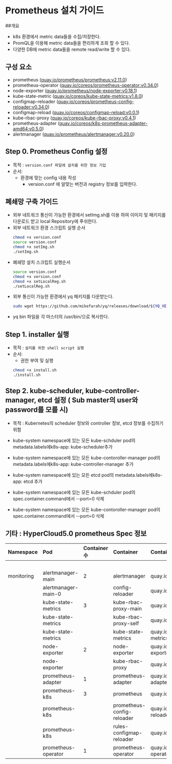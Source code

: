 
# Prometheus 설치 가이드
##개요
* k8s 환경에서 metric data들을 수집/저장한다.
* PromQL을 이용해 metric data들을 편리하게 조회 할 수 있다.
* 다양한 DB에 metric data들을 remote read/write 할 수 있다.
## 구성 요소
* prometheus ([quay.io/prometheus/prometheus:v2.11.0](https://quay.io/repository/prometheus/prometheus?tag=latest&tab=tags))
* prometheus-operator ([quay.io/coreos/prometheus-operator:v0.34.0](https://quay.io/repository/coreos/prometheus-operator?tag=latest&tab=tags))
* node-exporter ([quay.io/prometheus/node-exporter:v0.18.1](https://quay.io/repository/prometheus/node-exporter?tag=latest&tab=tags))
* kube-state-metric ([quay.io/coreos/kube-state-metrics:v1.8.0](https://quay.io/repository/coreos/kube-state-metrics?tag=latest&tab=tags))
* configmap-reloader ([quay.io/coreos/prometheus-config-reloader:v0.34.0](https://quay.io/repository/coreos/prometheus-config-reloader?tag=latest&tab=tags))
* configmap-reload ([quay.io/coreos/configmap-reload:v0.0.1](https://quay.io/repository/coreos/configmap-reload?tag=latest&tab=tags))
* kube-rbac-proxy ([quay.io/coreos/kube-rbac-proxy:v0.4.1](https://quay.io/repository/coreos/kube-rbac-proxy?tag=latest&tab=tags))
* prometheus-adapter ([quay.io/coreos/k8s-prometheus-adapter-amd64:v0.5.0](https://quay.io/repository/coreos/k8s-prometheus-adapter-amd64?tag=latest&tab=tags))
* alertmanager ([quay.io/prometheus/alertmanager:v0.20.0](https://quay.io/repository/prometheus/alertmanager?tag=latest&tab=tags))



## Step 0. Prometheus Config 설정
* 목적 : `version.conf 파일에 설치를 위한 정보 기입`
* 순서: 
	* 환경에 맞는 config 내용 작성
		* version.conf 에 알맞는 버전과 registry 정보를 입력한다.

## 폐쇄망 구축 가이드
* 외부 네트워크 통신이 가능한 환경에서 setImg.sh를 이용 하여 이미지 및 패키지를 다운로드 받고 local Repository에 푸쉬한다.	
* 외부 네트워크 환경 스크립트 실행 순서
	```bash
	chmod +x version.conf
	source version.conf
	chmod +x setImg.sh
	./setImg.sh
	```
* 폐쇄망 설치 스크립트 실행순서
	```bash
	source version.conf
	chmod +x version.conf
	chmod +x setLocalReg.sh
	./setLocalReg.sh
	```
* 외부 통신이 가능한 환경에서 yq 패키지를 다운받는다.
	```bash
	sudo wget https://github.com/mikefarah/yq/releases/download/${YQ_VERSION}/yq_linux_amd64 -O /usr/bin/yq
	```
* yq bin 파일을 각 마스터의 /usr/bin/으로 복사한다.
## Step 1. installer 실행
* 목적 : `설치를 위한 shell script 실행`
* 순서: 
	* 권한 부여 및 실행
	``` bash
	chmod +x install.sh
	./install.sh
	```


## Step 2. kube-scheduler, kube-controller-manager,  etcd 설정 ( Sub master의 user와 password를 모를 시)

* 목적 : Kubernetes의 scheduler 정보와 controller 정보, etcd 정보를 수집하기 위함

* kube-system namespace에 있는 모든 kube-schduler pod의 metadata.labels에k8s-app: kube-scheduler추가
* kube-system namespace에 있는 모든 kube-contoroller-manager pod의 metadata.labels에k8s-app: kube-controller-manager 추가
* kube-system namespace에 있는 모든 etcd pod의 metadata.labels에k8s-app: etcd 추가
* kube-system namespace에 있는 모든 kube-schduler pod의 spec.container.command에서 --port=0 삭제
* kube-system namespace에 있는 모든 kube-contoroller-manager pod의 spec.container.command에서 --port=0 삭제


## 기타 : HyperCloud5.0 prometheus Spec 정보
|Namespace|Pod|Container 수|Container|Container image|Request| |Limit| |
|:----|:----|:----|:----|:----|:----|:----|:----|:----|
| | | | | |cpu|memory|cpu|memory|
|monitoring|alertmanager-main|2|alertmanager|quay.io/prometheus/alertmanager:v0.20.0|100m|200Mi|100m|200Mi|
| |alertmanager-main-0| |config-reloader|quay.io/coreos/configmap-reload:v0.0.1| | | | |
| |kube-state-metrics|3|kube-rbac-proxy-main|quay.io/coreos/kube-rbac-proxy:v0.4.1|10m|20Mi|20m|40Mi|
| |kube-state-metrics| |kube-rbac-proxy-self|quay.io/coreos/kube-rbac-proxy:v0.4.1|10m|20Mi|20m|40Mi|
| |kube-state-metrics| |kube-state-metrics|quay.io/coreos/kube-state-metrics:v0.34.0|100m|150Mi|10m|150Mi|
| |node-exporter|2|node-exporter|quay.io/prometheus/node-exporter:v0.18.1|100m|50Mi|250m|100Mi|
| |node-exporter| |kube-rbac-proxy|quay.io/coreos/kube-rbac-proxy:v0.4.1|10m|20Mi|20m|40Mi|
| |prometheus-adapter|1|prometheus-adapter|quay.io/coreos/k8s-prometheus-adapter-amd64:v0.5.0|200m|200Mi|100|200Mi|
| |prometheus-k8s|3|prometheus|quay.io/prometheus/prometheus:v2.11.0|100m|200Mi|100m|200Mi|
| |prometheus-k8s| |prometheus-config-reloader|quay.io/coreos/prometheus-config-reloader:v0.34.0| | | | |
| |prometheus-k8s| |rules-configmap-reloader|quay.io/coreos/configmap-reload:v0.0.1| | | | |
| |prometheus-operator|1|prometheus-operator|quay.io/coreos/prometheus-operator:v0.34.0|100m|100Mi|200m|200Mi|
